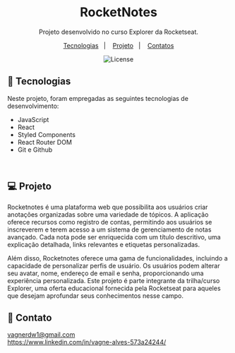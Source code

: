 <h1 align="center"> RocketNotes </h1>

<p align="center">
Projeto desenvolvido no curso Explorer da Rocketseat.
</p>

<p align="center">
  <a href="#-tecnologias">Tecnologias</a>&nbsp;&nbsp;&nbsp;|&nbsp;&nbsp;&nbsp;
  <a href="#-projeto">Projeto</a>&nbsp;&nbsp;&nbsp;|&nbsp;&nbsp;&nbsp;
  <a href="#-contato">Contatos</a>
</p>
<p align="center">
  <img alt="License" src="https://user-images.githubusercontent.com/103940637/261453928-b5782d60-1e30-46fc-926b-583c87fb1337.png">
</p>

## 🚀 Tecnologias

Neste projeto, foram empregadas as seguintes tecnologias de desenvolvimento:

- JavaScript
- React
- Styled Components
- React Router DOM
- Git e Github
<br/>

## 💻 Projeto


Rocketnotes é uma plataforma web que possibilita aos usuários criar anotações organizadas sobre uma variedade de tópicos. A aplicação oferece recursos como registro de contas, permitindo aos usuários se inscreverem e terem acesso a um sistema de gerenciamento de notas avançado. Cada nota pode ser enriquecida com um título descritivo, uma explicação detalhada, links relevantes e etiquetas personalizadas.

Além disso, Rocketnotes oferece uma gama de funcionalidades, incluindo a capacidade de personalizar perfis de usuário. Os usuários podem alterar seu avatar, nome, endereço de email e senha, proporcionando uma experiência personalizada. Este projeto é parte integrante da trilha/curso Explorer, uma oferta educacional fornecida pela Rocketseat para aqueles que desejam aprofundar seus conhecimentos nesse campo.

## 📱 Contato

vagnerdw1@gmail.com  
<a>https://www.linkedin.com/in/vagne-alves-573a24244/</a>
